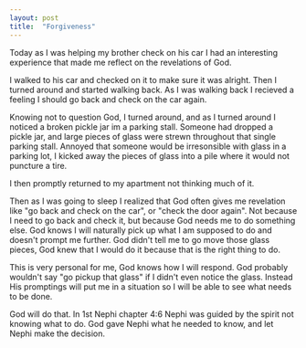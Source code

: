 ```yaml
---
layout: post
title:  "Forgiveness"
---
```


Today as I was helping my brother check on his car I had an interesting experience that made me reflect on the revelations of God. 

I walked to his car and checked on it to make sure it was alright. Then I turned around and started walking back. As I was walking back I recieved a feeling I should go back and check on the car again. 

Knowing not to question God, I turned around, and as I turned around I noticed a broken pickle jar im a parking stall. Someone had dropped a pickle jar, and large pieces of glass were strewn throughout that single parking stall. Annoyed that someone would be irresonsible with glass in a parking lot, I kicked away the pieces of glass into a pile where it would not puncture a tire. 

I then promptly returned to my apartment not thinking much of it. 

Then as I was going to sleep I realized that God often gives me revelation like "go back and check on the car", or "check the door again". Not because I need to go back and check it, but because God needs me to do something else. God knows I will naturally pick up what I am supposed to do and doesn't prompt me further. God didn't tell me to go move those glass pieces, God knew that I would do it because that is the right thing to do. 

This is very personal for me, God knows how I will respond. God probably wouldn't say "go pickup that glass" if I didn't even notice the glass. Instead His promptings will put me in a situation so I will be able to see what needs to be done. 

God will do that. In 1st Nephi chapter 4:6 Nephi was guided by the spirit not knowing what to do. God gave Nephi what he needed to know, and let Nephi make the decision.
